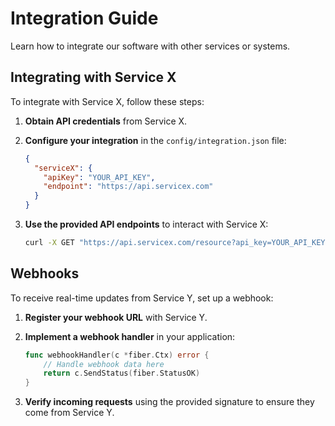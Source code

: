 # Integration Guide

Learn how to integrate our software with other services or systems.

## Integrating with Service X

To integrate with Service X, follow these steps:

1. **Obtain API credentials** from Service X.
2. **Configure your integration** in the `config/integration.json` file:

    ```json
    {
      "serviceX": {
        "apiKey": "YOUR_API_KEY",
        "endpoint": "https://api.servicex.com"
      }
    }
    ```

3. **Use the provided API endpoints** to interact with Service X:

    ```bash
    curl -X GET "https://api.servicex.com/resource?api_key=YOUR_API_KEY"
    ```

## Webhooks

To receive real-time updates from Service Y, set up a webhook:

1. **Register your webhook URL** with Service Y.
2. **Implement a webhook handler** in your application:

    ```go
    func webhookHandler(c *fiber.Ctx) error {
        // Handle webhook data here
        return c.SendStatus(fiber.StatusOK)
    }
    ```

3. **Verify incoming requests** using the provided signature to ensure they come from Service Y.